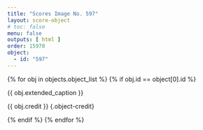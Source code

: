 ```yaml
---
title: "Scores Image No. 597"
layout: score-object
# toc: false
menu: false
outputs: [ html ]
order: 15970
object:
  - id: "597"
---
```


{% for obj in objects.object_list %}
{% if obj.id == object[0].id %}

{{ obj.extended_caption }}

{{ obj.credit }} {.object-credit}

{% endif %}
{% endfor %}
